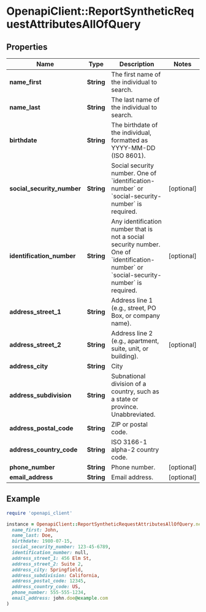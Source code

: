 # OpenapiClient::ReportSyntheticRequestAttributesAllOfQuery

## Properties

| Name | Type | Description | Notes |
| ---- | ---- | ----------- | ----- |
| **name_first** | **String** | The first name of the individual to search. |  |
| **name_last** | **String** | The last name of the individual to search. |  |
| **birthdate** | **String** | The birthdate of the individual, formatted as YYYY-MM-DD (ISO 8601). |  |
| **social_security_number** | **String** | Social security number. One of &#x60;identification-number&#x60; or &#x60;social-security-number&#x60; is required. | [optional] |
| **identification_number** | **String** | Any identification number that is not a social security number. One of &#x60;identification-number&#x60; or &#x60;social-security-number&#x60; is required. | [optional] |
| **address_street_1** | **String** | Address line 1 (e.g., street, PO Box, or company name). |  |
| **address_street_2** | **String** | Address line 2 (e.g., apartment, suite, unit, or building). | [optional] |
| **address_city** | **String** | City |  |
| **address_subdivision** | **String** | Subnational division of a country, such as a state or province. Unabbreviated. |  |
| **address_postal_code** | **String** | ZIP or postal code. |  |
| **address_country_code** | **String** | ISO 3166-1 alpha-2 country code. |  |
| **phone_number** | **String** | Phone number. | [optional] |
| **email_address** | **String** | Email address. | [optional] |

## Example

```ruby
require 'openapi_client'

instance = OpenapiClient::ReportSyntheticRequestAttributesAllOfQuery.new(
  name_first: John,
  name_last: Doe,
  birthdate: 1980-07-15,
  social_security_number: 123-45-6789,
  identification_number: null,
  address_street_1: 456 Elm St,
  address_street_2: Suite 2,
  address_city: Springfield,
  address_subdivision: California,
  address_postal_code: 12345,
  address_country_code: US,
  phone_number: 555-555-1234,
  email_address: john.doe@example.com
)
```

